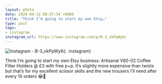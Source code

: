 ```yaml
---
layout: photo
date: 2020-04-12 08:57:54 +0000
title: "Think I’m going to start my own Etsy…"
type: post
tags:
- instagram
instagram_url: https://www.instagram.com/p/B-3_vkPpWy6/
---
```


![Instagram - B-3_vkPpWy6](https://colinseymour.co.uk/img/B-3_vkPpWy6.jpg){: .instagram}

Think I’m going to start my own Etsy business: Artisanal V60-02 Coffee Filter Holders @ £3 with free p+p. It’s slightly more expensive than twists but that’s for my excellent scissor skills and the new trousers I’ll need after every 10 orders 😂🤣
